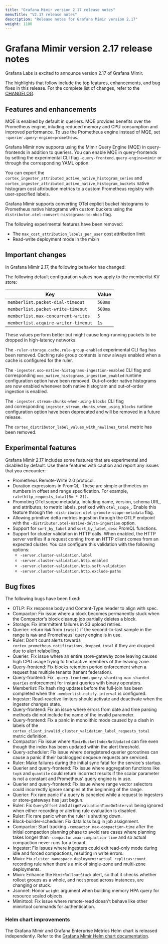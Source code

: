```yaml
---
title: "Grafana Mimir version 2.17 release notes"
menuTitle: "V2.17 release notes"
description: "Release notes for Grafana Mimir version 2.17"
weight: 1100
---
```


# Grafana Mimir version 2.17 release notes

<!-- vale Grafana.GoogleWill = NO -->
<!-- vale Grafana.Timeless = NO -->
<!-- Release notes are often future focused -->

Grafana Labs is excited to announce version 2.17 of Grafana Mimir.

The highlights that follow include the top features, enhancements, and bug fixes in this release.
For the complete list of changes, refer to the [CHANGELOG](https://github.com/grafana/mimir/blob/main/CHANGELOG.md).

## Features and enhancements

MQE is enabled by default in queriers. MQE provides benefits over the Prometheus engine, inluding reduced memory and CPU consumption and improved performance. To use the Prometheus engine instead of MQE, set `-querier.query-engine=prometheus`.

Grafana Mimir now supports using the Mimir Query Engine (MQE) in query-frontends in addition to queriers. You can enable MQE in query-frontends by setting the experimental CLI flag `-query-frontend.query-engine=mimir` or through the corresponding YAML option.

You can export the `cortex_ingester_attributed_active_native_histogram_series` and `cortex_ingester_attributed_active_native_histogram_buckets` native histogram cost attribution metrics to a custom Prometheus registry with user-specified labels.

Grafana Mimir supports converting OTel explicit bucket histograms to Prometheus native histograms with custom buckets using the `distributor.otel-convert-histograms-to-nhcb` flag.

The following experimental features have been removed:

- The `max_cost_attribution_labels_per_user` cost attribution limit
- Read-write deployment mode in the mixin

## Important changes

In Grafana Mimir 2.17, the following behavior has changed:

The following default configuration values now apply to the memberlist KV store:

| Key                                 | Value   |
| ----------------------------------- | ------- |
| `memberlist.packet-dial-timeout`    | `500ms` |
| `memberlist.packet-write-timeout`   | `500ms` |
| `memberlist.max-concurrent-writes`  | `5`     |
| `memberlist.acquire-writer-timeout` | `1s`    |

These values perform better but might cause long-running packets to be dropped in high-latency networks.

The `-ruler-storage.cache.rule-group-enabled` experimental CLI flag has been removed. Caching rule group contents is now always enabled when a cache is configured for the ruler.

The `-ingester.ooo-native-histograms-ingestion-enabled` CLI flag and corresponding `ooo_native_histograms_ingestion_enabled` runtime configuration option have been removed. Out-of-order native histograms are now enabled whenever both native histogram and out-of-order ingestion is enabled.

The `-ingester.stream-chunks-when-using-blocks` CLI flag and corresponding `ingester_stream_chunks_when_using_blocks` runtime configuration option have been deprecated and will be removed in a future release.

The `cortex_distributor_label_values_with_newlines_total` metric has been removed.

## Experimental features

Grafana Mimir 2.17 includes some features that are experimental and disabled by default.
Use these features with caution and report any issues that you encounter:

- Prometheus Remote-Write 2.0 protocol.
- Duration expressions in PromQL. These are simple arithmetics on numbers in offset and range specification. For example, `rate(http_requests_total[5m * 2])`.
- Promoting OTel scope metadata, including name, version, schema URL, and attributes, to metric labels, prefixed with `otel_scope_`. Enable this feature through the `-distributor.otel-promote-scope-metadata` flag.
- Allowing primitive delta metrics ingestion through the OTLP endpoint with the `-distributor.otel-native-delta-ingestion` option.
- Support for `sort_by_label` and `sort_by_label_desc` PromQL functions.
- Support for cluster validation in HTTP calls. When enabled, the HTTP server verifies if a request coming from an HTTP client comes from an expected cluster. You can configure this validation with the following options:
  - `-server.cluster-validation.label`
  - `-server.cluster-validation.http.enabled`
  - `-server.cluster-validation.http.soft-validation`
  - `-server.cluster-validation.http.exclude-paths`

## Bug fixes

The following bugs have been fixed:

- OTLP: Fix response body and Content-Type header to align with spec.
- Compactor: Fix issue where a block becomes permanently stuck when the Compactor's block cleanup job partially deletes a block.
- Storage: Fix intermittent failures in S3 upload retries.
- Querier: return `NaN` from `irate()` if the second-to-last sample in the range is `NaN` and Prometheus' query engine is in use.
- Ruler: Don't count alerts towards `cortex_prometheus_notifications_dropped_total` if they are dropped due to alert relabelling.
- Querier: Fix issue where an entire store-gateway zone leaving causes high CPU usage trying to find active members of the leaving zone.
- Query-frontend: Fix blocks retention period enforcement when a request has multiple tenants (tenant federation).
- Query-frontend: Fix `-query-frontend.query-sharding-max-sharded-queries` enforcement for instant queries with binary operators.
- Memberlist: Fix hash ring updates before the full-join has been completed when the `-memberlist.notify-interval` is configured.
- Ingester: Read-reactive limiters should activate and deactivate when the ingester changes state.
- Query-frontend: Fix an issue where errors from date and time parsing methods did not include the name of the invalid parameter.
- Query-frontend: Fix a panic in monolithic mode caused by a clash in labels of the `cortex_client_invalid_cluster_validation_label_requests_total` metric definition.
- Compactor: Fix issue where `MimirBucketIndexNotUpdated` can fire even though the index has been updated within the alert threshold.
- Query-scheduler: Fix issue where deregistered querier goroutines can cause a panic if their backlogged dequeue requests are serviced.
- Ruler: Make failures during the initial sync fatal for the service's startup.
- Querier and query-frontend: Fix issue where aggregation functions like `topk` and `quantile` could return incorrect results if the scalar parameter is not a constant and Prometheus' query engine is in use.
- Querier and query-frontend: Fix issue where range vector selectors could incorrectly ignore samples at the beginning of the range.
- Querier: Fix rare panic if a query is canceled while a request to ingesters or store-gateways has just begun.
- Ruler: Fix `QueryOffset` and `AlignEvaluationTimeOnInterval` being ignored when either recording or alerting rule evaluation is disabled.
- Ruler: Fix rare panic when the ruler is shutting down.
- Block-builder-scheduler: Fix data loss bug in job assignment.
- Compactor: Start tracking `-compactor.max-compaction-time` after the initial compaction planning phase to avoid rare cases where planning takes longer than `-compactor.max-compaction-time` and so actual compaction never runs for a tenant.
- Ingester: Fix issues where ingesters could exit read-only mode during idle and forced compactions, resulting in write errors.
- Mixin: Fix `cluster_namespace_deployment:actual_replicas:count` recording rule when there's a mix of single-zone and multi-zone deployments.
- Mixin: Enhance the `MimirRolloutStuck` alert, so that it checks whether rollout groups as a whole, and not spread across instances, are changing or stuck.
- Jsonnet: Honor `weight` argument when building memory HPA query for resource scaled objects.
- Mimirtool: Fix issue where remote-read doesn't behave like other mimirtool commands for authentication.

### Helm chart improvements

The Grafana Mimir and Grafana Enterprise Metrics Helm chart is released independently.
Refer to the [Grafana Mimir Helm chart documentation](/docs/helm-charts/mimir-distributed/latest/).
